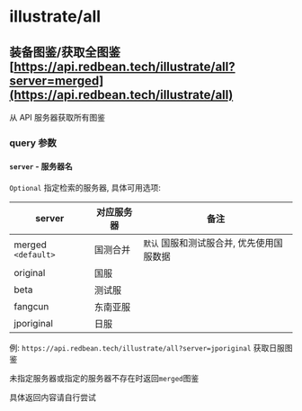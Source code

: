 # illustrate/all

## 装备图鉴/获取全图鉴 [https://api.redbean.tech/illustrate/all?server=merged](https://api.redbean.tech/illustrate/all)

从 API 服务器获取所有图鉴

### query 参数

#### `server` - 服务器名

`Optional` 指定检索的服务器, 具体可用选项:

| server | 对应服务器 | 备注 |
| ------ | ---------- | ---- |
| merged `<default>` | 国测合并 | `默认` 国服和测试服合并, 优先使用国服数据 |
| original | 国服 | |
| beta | 测试服 | |
| fangcun | 东南亚服 | |
| jporiginal | 日服 | |

例: `https://api.redbean.tech/illustrate/all?server=jporiginal` 获取日服图鉴

未指定服务器或指定的服务器不存在时返回`merged`图鉴

具体返回内容请自行尝试
